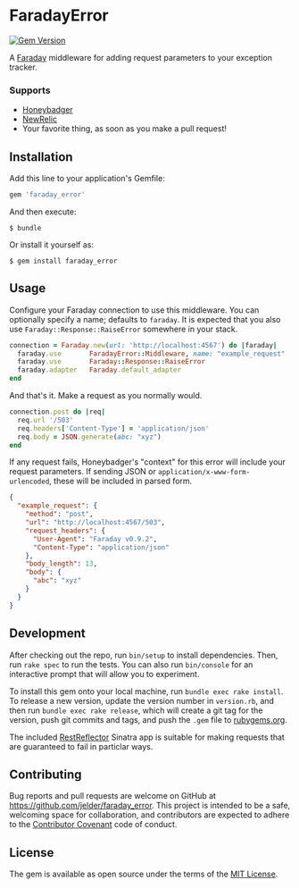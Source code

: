 # FaradayError
[![Gem Version](https://badge.fury.io/rb/faraday_error.svg)](https://badge.fury.io/rb/faraday_error)

A [Faraday](https://github.com/lostisland/faraday) middleware for adding request parameters to your exception tracker.

### Supports
 - [Honeybadger](https://www.honeybadger.io/)
 - [NewRelic](http://newrelic.com/)
 - Your favorite thing, as soon as you make a pull request!

## Installation

Add this line to your application's Gemfile:

```ruby
gem 'faraday_error'
```

And then execute:

    $ bundle

Or install it yourself as:

    $ gem install faraday_error

## Usage

Configure your Faraday connection to use this middleware. You can optionally specify a name; defaults to `faraday`. It is expected that you also use `Faraday::Response::RaiseError` somewhere in your stack.
```ruby
connection = Faraday.new(url: 'http://localhost:4567') do |faraday|
  faraday.use       FaradayError::Middleware, name: "example_request"
  faraday.use       Faraday::Response::RaiseError
  faraday.adapter   Faraday.default_adapter
end
```

And that's it. Make a request as you normally would.
```ruby
connection.post do |req|
  req.url '/503'
  req.headers['Content-Type'] = 'application/json'
  req.body = JSON.generate(abc: "xyz")
end
```

If any request fails, Honeybadger's "context" for this error will include your request parameters. If sending JSON or `application/x-www-form-urlencoded`, these will be included in parsed form.
```json
{
  "example_request": {
    "method": "post",
    "url": "http://localhost:4567/503",
    "request_headers": {
      "User-Agent": "Faraday v0.9.2",
      "Content-Type": "application/json"
    },
    "body_length": 13,
    "body": {
      "abc": "xyz"
    }
  }
}
```


## Development

After checking out the repo, run `bin/setup` to install dependencies. Then, run `rake spec` to run the tests. You can also run `bin/console` for an interactive prompt that will allow you to experiment.

To install this gem onto your local machine, run `bundle exec rake install`. To release a new version, update the version number in `version.rb`, and then run `bundle exec rake release`, which will create a git tag for the version, push git commits and tags, and push the `.gem` file to [rubygems.org](https://rubygems.org).

The included [RestReflector](../master/spec/rest_reflector.rb) Sinatra app is suitable for making requests that are guaranteed to fail in particlar ways.

## Contributing

Bug reports and pull requests are welcome on GitHub at https://github.com/jelder/faraday_error. This project is intended to be a safe, welcoming space for collaboration, and contributors are expected to adhere to the [Contributor Covenant](http://contributor-covenant.org) code of conduct.


## License

The gem is available as open source under the terms of the [MIT License](http://opensource.org/licenses/MIT).

